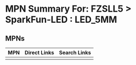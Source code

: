 



# MPN Summary For: FZSLL5 > SparkFun-LED : LED_5MM

## MPNs
  

|MPN|Direct Links|Search Links|
| :--- | :--- | :--- |
||||

